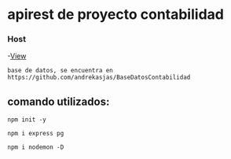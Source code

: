 # apirest de proyecto contabilidad
### Host
-[View](https://apicontabilidad.herokuapp.com/productos)
```
base de datos, se encuentra en https://github.com/andrekasjas/BaseDatosContabilidad
```
## comando utilizados:
```
npm init -y
```
```
npm i express pg
```
```
npm i nodemon -D

